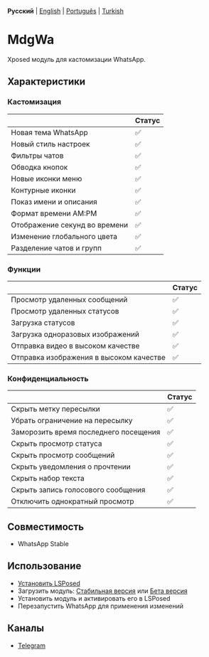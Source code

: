 **Русский** | [English](README.md) | [Português](languages/README_PTBR.md) | [Turkish](languages/README_TR.md)

# MdgWa

Xposed модуль для кастомизации WhatsApp.

## Характеристики

### Кастомизация

|  | Статус |
| ------------- | ------------- |
| Новая тема WhatsApp | ✅ |
| Новый стиль настроек | ✅ |
| Фильтры чатов | ✅ |
| Обводка кнопок | ✅ |
| Новые иконки меню | ✅ |
| Контурные иконки | ✅ |
| Показ имени и описания | ✅ |
| Формат времени AM:PM | ✅ |
| Отображение секунд во времени | ✅ |
| Изменение глобального цвета | ✅ |
| Разделение чатов и групп | ✅ |


### Функции

|  | Статус |
| ------------- | ------------ |
| Просмотр удаленных сообщений | ✅ |
| Просмотр удаленных статусов | ✅ |
| Загрузка статусов | ✅|
| Загрузка одноразовых изображений | ✅ |
| Отправка видео в высоком качестве | ✅ |
| Отправка изображения в высоком качестве | ✅ |

### Конфиденциальность

|  | Статус |
| ------------- | ------------- |
| Скрыть метку пересылки | ✅ |
| Убрать ограничение на пересылку | ✅ |
| Заморозить время последнего посещения | ✅ |
| Скрыть просмотр статуса | ✅ |
| Скрыть просмотр сообщений | ✅ |
| Скрыть уведомления о прочтении | ✅ |
| Скрыть набор текста | ✅ |
| Скрыть запись голосового сообщения | ✅ |
| Отключить однократный просмотр | ✅ |

## Совместимость

- WhatsApp Stable

## Использование

- [Установить LSPosed](https://github.com/LSPosed/LSPosed)
- Загрузить модуль: [Стабильная версия](https://github.com/ItsMadruga/MdgWa/releases/latest) или [Бета версия](https://github.com/ItsMadruga/MdgWa/actions)
- Установить модуль и активировать его в LSPosed
- Перезапустить WhatsApp для применения изменений

## Каналы

- [Telegram](https://t.me/mdgwamodule)

